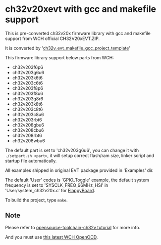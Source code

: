 # ch32v20xevt with gcc and makefile support

This is pre-converted ch32v20x firmware library with gcc and makefile support from WCH official CH32V20xEVT.ZIP. 

It is converted by '[ch32v_evt_makefile_gcc_project_template](https://github.com/cjacker/ch32v_evt_makefile_gcc_project_template)'

This firmware library support below parts from WCH:

- ch32v203f6p6
- ch32v203g6u6
- ch32v203k6t6
- ch32v203c6t6
- ch32v203f8p6
- ch32v203f8u6
- ch32v203g8r6
- ch32v203k8t6
- ch32v203c8t6
- ch32v203c8u6
- ch32v203rbt6
- ch32v208gbu6
- ch32v208cbu6
- ch32v208rbt6
- ch32v208wbu6

The default part is set to 'ch32v203g6u6', you can change it with `./setpart.sh <part>`, it will setup correct flash/ram size, linker script and startup file automatically.

All examples shipped in original EVT package provided in 'Examples' dir.

The default 'User' codes is 'GPIO_Toggle' example, the default system frequency is set to 'SYSCLK_FREQ_96MHz_HSI' in 'User/system_ch32v20x.c' for [FlappyBoard](https://github.com/metro94/FlappyBoard).


To build the project, type `make`.

## Note

Please refer to [opensource-toolchain-ch32v tutorial](https://github.com/cjacker/opensource-toolchain-ch32v) for more info.

And you must use [this latest WCH OpenOCD](https://github.com/cjacker/wch-openocd).

